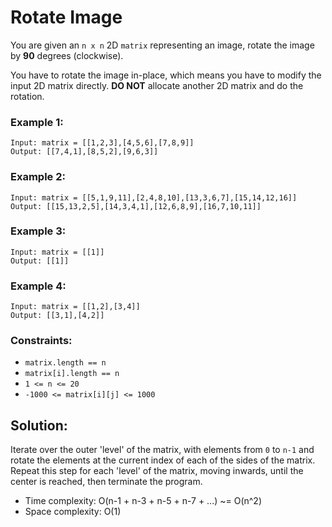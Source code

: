 # Rotate Image

You are given an `n x n` 2D `matrix` representing an image, rotate the image by **90** degrees (clockwise).

You have to rotate the image in-place, which means you have to modify the input 2D matrix directly. **DO NOT** allocate another 2D matrix and do the rotation.

### Example 1:
```
Input: matrix = [[1,2,3],[4,5,6],[7,8,9]]
Output: [[7,4,1],[8,5,2],[9,6,3]]
```

### Example 2:
```
Input: matrix = [[5,1,9,11],[2,4,8,10],[13,3,6,7],[15,14,12,16]]
Output: [[15,13,2,5],[14,3,4,1],[12,6,8,9],[16,7,10,11]]
```

### Example 3:
```
Input: matrix = [[1]]
Output: [[1]]
```

### Example 4:
```
Input: matrix = [[1,2],[3,4]]
Output: [[3,1],[4,2]]
``` 

### Constraints:
- `matrix.length == n`
- `matrix[i].length == n`
- `1 <= n <= 20`
- `-1000 <= matrix[i][j] <= 1000`

## Solution:
Iterate over the outer 'level' of the matrix, with elements from `0` to `n-1` and rotate the elements at the current index of each of the sides of the matrix. 
Repeat this step for each 'level' of the matrix, moving inwards, until the center is reached, then terminate the program.

- Time complexity: O(n-1 + n-3 + n-5 + n-7 + ...) ~= O(n^2)
- Space complexity: O(1)
